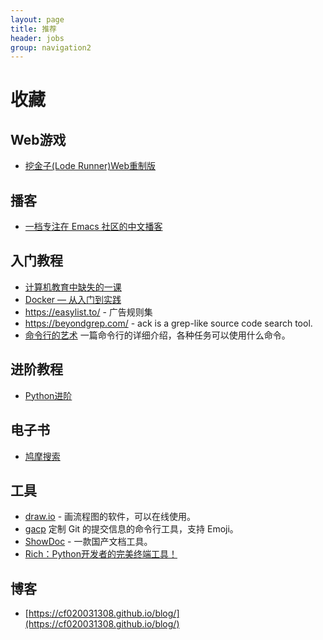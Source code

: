 ```yaml
---
layout: page
title: 推荐
header: jobs
group: navigation2
---
```


# 收藏

## Web游戏

* [挖金子(Lode Runner)Web重制版](http://loderunnerwebgame.com/game/)

## 播客

* [一档专注在 Emacs 社区的中文播客](https://emacstalk.github.io/)

## 入门教程

* [计算机教育中缺失的一课](https://missing-semester-cn.github.io/)
* [Docker — 从入门到实践](https://vuepress.mirror.docker-practice.com/)
* https://easylist.to/ - 广告规则集
* https://beyondgrep.com/ - ack is a grep-like source code search tool.
* [命令行的艺术](https://github.com/jlevy/the-art-of-command-line/blob/master/README-zh.md) 一篇命令行的详细介绍，各种任务可以使用什么命令。

## 进阶教程

* [Python进阶](https://eastlakeside.gitbook.io/interpy-zh/)

## 电子书

* [鸠摩搜索](https://www.jiumodiary.com/)

## 工具

* [draw.io](https://app.diagrams.net/) - 画流程图的软件，可以在线使用。
* [gacp](https://github.com/vivaxy/gacp)  定制 Git 的提交信息的命令行工具，支持 Emoji。
* [ShowDoc](https://www.showdoc.com.cn/) - 一款国产文档工具。
* [Rich：Python开发者的完美终端工具！](https://zhuanlan.zhihu.com/p/394105084)


## 博客

* [https://cf020031308.github.io/blog/](https://cf020031308.github.io/blog/)